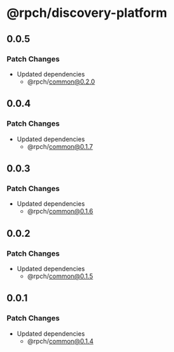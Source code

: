 # @rpch/discovery-platform

## 0.0.5

### Patch Changes

- Updated dependencies
  - @rpch/common@0.2.0

## 0.0.4

### Patch Changes

- Updated dependencies
  - @rpch/common@0.1.7

## 0.0.3

### Patch Changes

- Updated dependencies
  - @rpch/common@0.1.6

## 0.0.2

### Patch Changes

- Updated dependencies
  - @rpch/common@0.1.5

## 0.0.1

### Patch Changes

- Updated dependencies
  - @rpch/common@0.1.4
